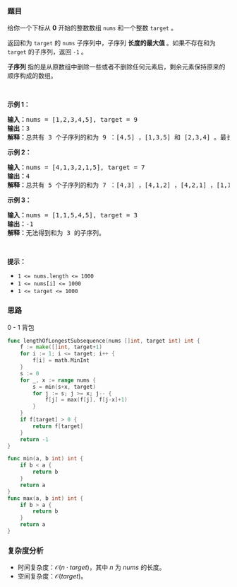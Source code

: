 ### 题目

<p>给你一个下标从 <strong>0</strong>&nbsp;开始的整数数组&nbsp;<code>nums</code>&nbsp;和一个整数&nbsp;<code>target</code>&nbsp;。</p>

<p>返回和为 <code>target</code>&nbsp;的 <code>nums</code>&nbsp;子序列中，子序列&nbsp;<strong>长度的最大值&nbsp;</strong>。如果不存在和为 <code>target</code>&nbsp;的子序列，返回 <code>-1</code>&nbsp;。</p>

<p><strong>子序列</strong> 指的是从原数组中删除一些或者不删除任何元素后，剩余元素保持原来的顺序构成的数组。</p>

<p>&nbsp;</p>

<p><strong class="example">示例 1：</strong></p>

<pre>
<b>输入：</b>nums = [1,2,3,4,5], target = 9
<b>输出：</b>3
<b>解释：</b>总共有 3 个子序列的和为 9 ：[4,5] ，[1,3,5] 和 [2,3,4] 。最长的子序列是 [1,3,5] 和 [2,3,4] 。所以答案为 3 。
</pre>

<p><strong class="example">示例 2：</strong></p>

<pre>
<b>输入：</b>nums = [4,1,3,2,1,5], target = 7
<b>输出：</b>4
<strong>解释：</strong>总共有 5 个子序列的和为 7 ：[4,3] ，[4,1,2] ，[4,2,1] ，[1,1,5] 和 [1,3,2,1] 。最长子序列为 [1,3,2,1] 。所以答案为 4 。
</pre>

<p><strong class="example">示例 3：</strong></p>

<pre>
<b>输入：</b>nums = [1,1,5,4,5], target = 3
<b>输出：</b>-1
<b>解释：</b>无法得到和为 3 的子序列。
</pre>

<p>&nbsp;</p>

<p><strong>提示：</strong></p>

<ul>
	<li><code>1 &lt;= nums.length &lt;= 1000</code></li>
	<li><code>1 &lt;= nums[i] &lt;= 1000</code></li>
	<li><code>1 &lt;= target &lt;= 1000</code></li>
</ul>



### 思路

0 - 1 背包

```go [sol-Go]
func lengthOfLongestSubsequence(nums []int, target int) int {
	f := make([]int, target+1)
	for i := 1; i <= target; i++ {
		f[i] = math.MinInt
	}
	s := 0
	for _, x := range nums {
		s = min(s+x, target)
		for j := s; j >= x; j-- {
			f[j] = max(f[j], f[j-x]+1)
		}
	}
	if f[target] > 0 {
		return f[target]
	}
	return -1
}

func min(a, b int) int {
	if b < a {
		return b
	}
	return a
}
func max(a, b int) int {
	if b > a {
		return b
	}
	return a
}
```

### 复杂度分析

- 时间复杂度：$\mathcal{O}(n\cdot \textit{target})$，其中 $n$ 为 $\textit{nums}$ 的长度。
- 空间复杂度：$\mathcal{O}(\textit{target})$。
